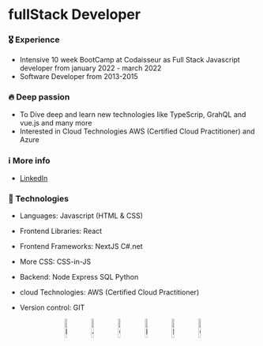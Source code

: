  <img src="https://user-images.githubusercontent.com/31222514/151182722-0ea6238e-411a-467b-abdf-5e24781515cd.png" width="0" height="0" alt="profile picture">

# fullStack Developer

### 🎖️ Experience 

- Intensive 10 week BootCamp at Codaisseur as Full Stack Javascript developer from january 2022 - march 2022
- Software Developer from 2013-2015

### 🔥 Deep passion 
- To Dive deep and learn new technologies like TypeScrip, GrahQL and vue.js and many more
- Interested in Cloud Technologies  AWS (Certified Cloud Practitioner) and Azure
### ℹ️ More info

- [LinkedIn](www.linkedin.com/in/lavanyapvl)
### 🤖 Technologies

- Languages: Javascript (HTML & CSS) 
- Frontend Libraries: React 
- Frontend Frameworks: NextJS C#.net
- More CSS: CSS-in-JS 
- Backend: Node  Express  SQL Python
- cloud Technologies: AWS (Certified Cloud Practitioner)

- Version control: GIT

<p align="center">
    <img src="https://user-images.githubusercontent.com/31222514/149813755-3f74a208-1e4c-4d81-b848-1d4f1a18b969.png" width="10%" alt="React logo">
    
  <img src="https://user-images.githubusercontent.com/31222514/149812547-405716a0-b974-4da4-b749-f2b4a8adc1d8.png" width="10%" alt="Javascript logo">
  <img src="https://user-images.githubusercontent.com/31222514/149813532-e214a55c-9b91-4b71-bb17-0dcf18903f7a.png" width="10%" alt="CSS logo">
  <img src="https://user-images.githubusercontent.com/31222514/149814154-3de042e2-bccf-4f0e-8d0e-98a2dbcae7c0.png" width="10%" alt="HTML logo">
  <img src="https://user-images.githubusercontent.com/31222514/149943049-95f0909a-9c2b-4fae-bd04-647d531dd10d.png" width="10%" alt="NODE logo">
  <img src="https://user-images.githubusercontent.com/31222514/149814004-a3a2bf91-a257-4d1c-bdff-e1079a524359.png" width="10%" alt="GIT logo">
</p>




